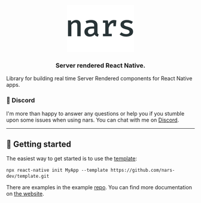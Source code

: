 <p align="center">
  <img width="180" height="126" src="design/github_logo.png" />
</p>

<h3 align="center">
  Server rendered React Native.
</h3>

Library for building real time Server Rendered components for React Native apps.

### 🐙 Discord

I'm more than happy to answer any questions or help you if you stumble
upon some issues when using nars. You can chat with me on [Discord](https://discord.gg/ubsun8r).

---

## 🚀 Getting started

The easiest way to get started is to use the [template](https://github.com/nars-dev/template):

```
npx react-native init MyApp --template https://github.com/nars-dev/template.git
```

There are examples in the example [repo](https://github.com/nars-dev/examples). You can find more documentation on [the website](https://nars.dev/blog/).
